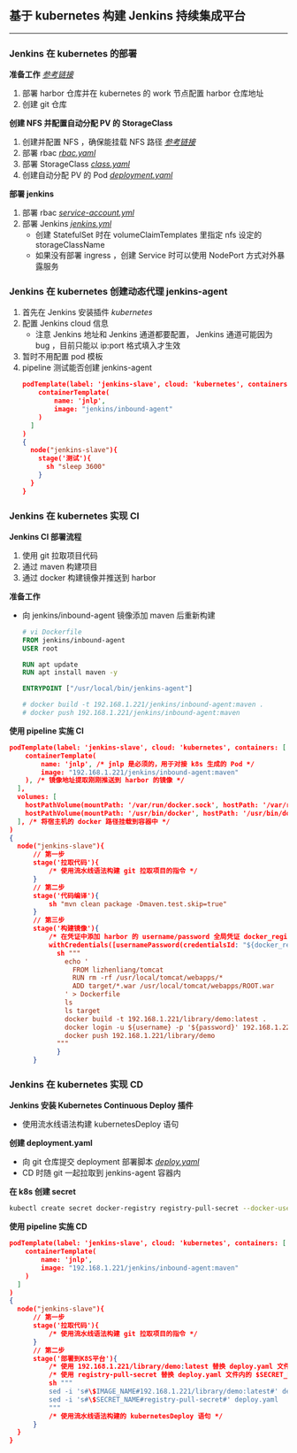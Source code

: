 ## 基于 kubernetes 构建 Jenkins 持续集成平台
---
### Jenkins 在 kubernetes 的部署
__准备工作__ _[参考链接](https://github.com/lcePolarBear/Docker_Basic_Config_Note/blob/master/Dcoekr%20%E5%AE%9E%E4%BE%8B/%E5%9F%BA%E4%BA%8E%20Docker%20%E6%9E%84%E5%BB%BA%20Jenkins%20CI%20%E5%B9%B3%E5%8F%B0.md)_
1. 部署 harbor 仓库并在 kubernetes 的 work 节点配置 harbor 仓库地址  
2. 创建 git 仓库

__创建 NFS 并配置自动分配 PV 的 StorageClass__
1. 创建并配置 NFS ，确保能挂载 NFS 路径 _[参考链接](https://github.com/lcePolarBear/Kubernetes_Basic_Config_Note/blob/master/%E4%BD%BF%E7%94%A8%E6%8C%87%E5%8D%97/Kubernetes%20%E5%AD%98%E5%82%A8.md)_
2. 部署 rbac _[rbac.yaml](https://github.com/lcePolarBear/Ops_Automation_Note/blob/master/Jenkins/nfs-client/rbac.yaml)_
3. 部署  StorageClass _[class.yaml](https://github.com/lcePolarBear/Ops_Automation_Note/blob/master/Jenkins/nfs-client/class.yaml)_
4. 创建自动分配 PV 的 Pod _[deployment.yaml](https://github.com/lcePolarBear/Ops_Automation_Note/blob/master/Jenkins/nfs-client/deployment.yaml)_

__部署 jenkins__
1. 部署 rbac _[service-account.yml](https://github.com/jenkinsci/kubernetes-plugin/blob/master/src/main/kubernetes/service-account.yml)_
2. 部署 Jenkins _[jenkins.yml](https://github.com/jenkinsci/kubernetes-plugin/blob/master/src/main/kubernetes/jenkins.yml)_
    - 创建 StatefulSet 时在 volumeClaimTemplates 里指定 nfs 设定的 storageClassName
    - 如果没有部署 ingress ，创建 Service 时可以使用 NodePort 方式对外暴露服务

### Jenkins 在 kubernetes 创建动态代理 jenkins-agent
1. 首先在 Jenkins 安装插件 _kubernetes_
2. 配置 Jenkins cloud 信息
    - 注意 Jenkins 地址和 Jenkins 通道都要配置， Jenkins 通道可能因为 bug ，目前只能以 ip:port 格式填入才生效
3. 暂时不用配置 pod 模板
4. pipeline 测试能否创建 jenkins-agent
    ```json
    podTemplate(label: 'jenkins-slave', cloud: 'kubernetes', containers: [
        containerTemplate(
            name: 'jnlp', 
            image: "jenkins/inbound-agent"
        )
      ]
    )
    {
      node("jenkins-slave"){
        stage('测试'){
          sh "sleep 3600"
        }
      }
    }
    ```

### Jenkins 在 kubernetes 实现 CI
__Jenkins CI 部署流程__
1. 使用 git 拉取项目代码
2. 通过 maven 构建项目
3. 通过 docker 构建镜像并推送到 harbor

__准备工作__
- 向 jenkins/inbound-agent 镜像添加 maven 后重新构建
    ```Dockerfile
    # vi Dockerfile
    FROM jenkins/inbound-agent 
    USER root

    RUN apt update
    RUN apt install maven -y

    ENTRYPOINT ["/usr/local/bin/jenkins-agent"]

    # docker build -t 192.168.1.221/jenkins/inbound-agent:maven .
    # docker push 192.168.1.221/jenkins/inbound-agent:maven
    ```

__使用 pipeline 实施 CI__
```json
podTemplate(label: 'jenkins-slave', cloud: 'kubernetes', containers: [
    containerTemplate(
        name: 'jnlp', /* jnlp 是必须的，用于对接 k8s 生成的 Pod */
        image: "192.168.1.221/jenkins/inbound-agent:maven"
    ), /* 镜像地址提取刚刚推送到 harbor 的镜像 */
  ],
  volumes: [
    hostPathVolume(mountPath: '/var/run/docker.sock', hostPath: '/var/run/docker.sock'),
    hostPathVolume(mountPath: '/usr/bin/docker', hostPath: '/usr/bin/docker')
  ], /* 将宿主机的 docker 路径挂载到容器中 */
) 
{
  node("jenkins-slave"){
      // 第一步
      stage('拉取代码'){
          /* 使用流水线语法构建 git 拉取项目的指令 */
      }
      // 第二步
      stage('代码编译'){
          sh "mvn clean package -Dmaven.test.skip=true"
      }
      // 第三步
      stage('构建镜像'){
          /* 在凭证中添加 harbor 的 username/password 全局凭证 docker_registry_auth */
          withCredentials([usernamePassword(credentialsId: "${docker_registry_auth}", passwordVariable: 'password', usernameVariable: 'username')]) {
            sh """
              echo '
                FROM lizhenliang/tomcat
                RUN rm -rf /usr/local/tomcat/webapps/*
                ADD target/*.war /usr/local/tomcat/webapps/ROOT.war
              ' > Dockerfile
              ls
              ls target
              docker build -t 192.168.1.221/library/demo:latest .
              docker login -u ${username} -p '${password}' 192.168.1.221
              docker push 192.168.1.221/library/demo
            """
            }
      }
```

### Jenkins 在 kubernetes 实现 CD
__Jenkins 安装 Kubernetes Continuous Deploy 插件__
- 使用流水线语法构建 kubernetesDeploy 语句

__创建 deployment.yaml__
- 向 git 仓库提交 deployment 部署脚本 _[deploy.yaml](https://github.com/lcePolarBear/Ops_Automation_Note/blob/master/Jenkins/CI/CD/deploy.yaml)_
- CD 时随 git 一起拉取到 jenkins-agent 容器内

__在 k8s 创建 secret__
```bash
kubectl create secret docker-registry registry-pull-secret --docker-username=user --docker-password=password --docker-server=192.168.1.221
```

__使用 pipeline 实施 CD__
```json
podTemplate(label: 'jenkins-slave', cloud: 'kubernetes', containers: [
    containerTemplate(
        name: 'jnlp', 
        image: "192.168.1.221/jenkins/inbound-agent:maven"
    )
  ]
)
{
  node("jenkins-slave"){
      // 第一步
      stage('拉取代码'){
          /* 使用流水线语法构建 git 拉取项目的指令 */
      }
      // 第二步
      stage('部署到K8S平台'){
          /* 使用 192.168.1.221/library/demo:latest 替换 deploy.yaml 文件内的 $IMAGE_NAME 占位符 */
          /* 使用 registry-pull-secret 替换 deploy.yaml 文件内的 $SECRET_NAME 占位符 */
          sh """
          sed -i 's#\$IMAGE_NAME#192.168.1.221/library/demo:latest#' deploy.yaml
          sed -i 's#\$SECRET_NAME#registry-pull-secret#' deploy.yaml
          """
          /* 使用流水线语法构建的 kubernetesDeploy 语句 */
      }
  }
}
```